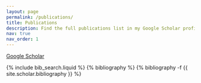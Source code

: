 ```yaml
---
layout: page
permalink: /publications/
title: Publications
description: Find the full publications list in my Google Scholar profile. 
nav: true
nav_order: 1
---
```

<a href="https://scholar.google.com/citations?user=1xlWA0UAAAAJ&hl=en&oi=ao">Google Scholar</a>
<!-- _pages/publications.md -->
<div class="publications">
  
{% include bib_search.liquid %}
{% bibliography %}
{% bibliography -f {{ site.scholar.bibliography }} %}

</div>
